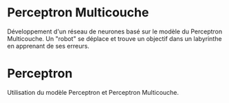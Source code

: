 # Perceptron Multicouche
Développement d'un réseau de neurones basé sur le modèle du Perceptron Multicouche.
Un "robot" se déplace et trouve un objectif dans un labyrinthe en apprenant de ses erreurs.

# Perceptron
Utilisation du modèle Perceptron et Perceptron Multicouche.
